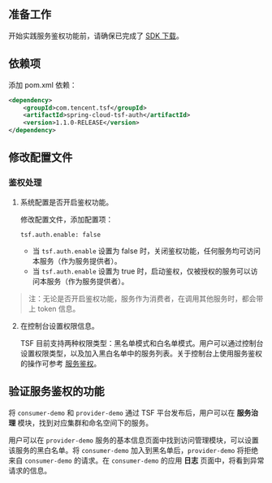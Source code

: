 ## 准备工作

开始实践服务鉴权功能前，请确保已完成了 [SDK 下载](http://tce.fsphere.cn/document/product/649/20231)。

## 依赖项

添加 pom.xml 依赖：

```xml
<dependency>
	<groupId>com.tencent.tsf</groupId>
	<artifactId>spring-cloud-tsf-auth</artifactId>
	<version>1.1.0-RELEASE</version>
</dependency>
```

## 修改配置文件

### 鉴权处理

1. 系统配置是否开启鉴权功能。

   修改配置文件，添加配置项：

   ```
   tsf.auth.enable: false
   ```

   - 当 `tsf.auth.enable` 设置为 false 时，关闭鉴权功能，任何服务均可访问本服务（作为服务提供者）。
   - 当  `tsf.auth.enable` 设置为 true 时，启动鉴权，仅被授权的服务可以访问本服务（作为服务提供者）。

  > 注：无论是否开启鉴权功能，服务作为消费者，在调用其他服务时，都会带上 token 信息。

2. 在控制台设置权限信息。

   TSF 目前支持两种权限类型：黑名单模式和白名单模式。用户可以通过控制台设置权限类型，以及加入黑白名单中的服务列表。关于控制台上使用服务鉴权的操作可参考 [服务鉴权](http://tce.fsphere.cn/document/product/649/15549)。


## 验证服务鉴权的功能

将 `consumer-demo` 和 `provider-demo` 通过 TSF 平台发布后，用户可以在 **服务治理** 模块，找到对应集群和命名空间下的服务。

用户可以在 `provider-demo` 服务的基本信息页面中找到访问管理模块，可以设置该服务的黑白名单。将 `consumer-demo` 加入到黑名单后，`provider-demo` 将拒绝来自 `consumer-demo` 的请求。在 `consumer-demo` 的应用 **日志** 页面中，将看到异常请求的信息。


